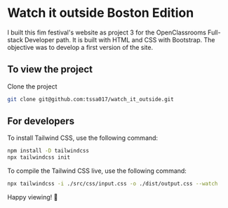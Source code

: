 # Watch it outside Boston Edition

I built this fim festival's website as project 3 for the OpenClassrooms Full-stack Developer path. It is built with HTML and CSS with Bootstrap. The objective was to develop a first version of the site.

## To view the project

Clone the project

```bash
git clone git@github.com:tssa017/watch_it_outside.git
```

## For developers

To install Tailwind CSS, use the following command:

```bash
npm install -D tailwindcss
npx tailwindcss init
```

To compile the Tailwind CSS live, use the following command:

```bash
npx tailwindcss -i ./src/css/input.css -o ./dist/output.css --watch
```

Happy viewing! 🍿
